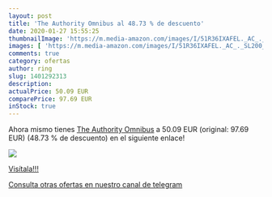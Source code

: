 ```yaml
---
layout: post
title: 'The Authority Omnibus al 48.73 % de descuento'
date: 2020-01-27 15:55:25
thumbnailImage: 'https://m.media-amazon.com/images/I/51R36IXAFEL._AC_._SL200_.jpg'
images: [ 'https://m.media-amazon.com/images/I/51R36IXAFEL._AC_._SL200_.jpg' ]
comments: true
category: ofertas
author: ring
slug: 1401292313
description:
actualPrice: 50.09 EUR
comparePrice: 97.69 EUR
inStock: true
---
```


Ahora mismo tienes [The Authority Omnibus](https://www.amazon.com/dp/1401292313/?tag=redken08-20) a 50.09 EUR (original: 97.69 EUR) (48.73 %  de descuento) en el siguiente enlace!

[![](https://m.media-amazon.com/images/I/51R36IXAFEL._AC_._SL200_.jpg)](https://www.amazon.com/dp/1401292313/?tag=redken08-20)

[Visítala!!!](https://www.amazon.com/dp/1401292313/?tag=redken08-20)

[Consulta otras ofertas en nuestro canal de telegram](https://t.me/s/ofertas25)
